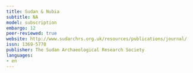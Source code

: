 ```yaml
---
title: Sudan & Nubia
subtitle: NA
model: subscription
embargo: 12
peer-reviewed: true
website: http://www.sudarchrs.org.uk/resources/publications/journal/
issn: 1369-5770
publisher: The Sudan Archaeological Research Society
languages:
- en
---
```

